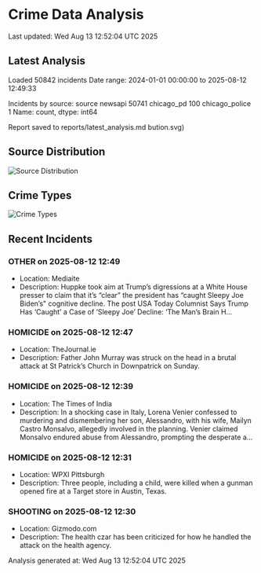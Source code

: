 # Crime Data Analysis
Last updated: Wed Aug 13 12:52:04 UTC 2025

## Latest Analysis

Loaded 50842 incidents
Date range: 2024-01-01 00:00:00 to 2025-08-12 12:49:33

Incidents by source:
source
newsapi           50741
chicago_pd          100
chicago_police        1
Name: count, dtype: int64

Report saved to reports/latest_analysis.md
bution.svg)

## Source Distribution
![Source Distribution](images/source_distribution.svg)

## Crime Types
![Crime Types](images/crime_types.svg)

## Recent Incidents

### OTHER on 2025-08-12 12:49
- Location: Mediaite
- Description: Huppke took aim at Trump’s digressions at a White House presser to claim that it’s “clear” the president has “caught Sleepy Joe Biden’s" cognitive decline.
The post USA Today Columnist Says Trump Has ‘Caught’ a Case of ‘Sleepy Joe’ Decline: ‘The Man’s Brain H…


### HOMICIDE on 2025-08-12 12:47
- Location: TheJournal.ie
- Description: Father John Murray was struck on the head in a brutal attack at St Patrick’s Church in Downpatrick on Sunday.


### HOMICIDE on 2025-08-12 12:39
- Location: The Times of India
- Description: In a shocking case in Italy, Lorena Venier confessed to murdering and dismembering her son, Alessandro, with his wife, Mailyn Castro Monsalvo, allegedly involved in the planning. Venier claimed Monsalvo endured abuse from Alessandro, prompting the desperate a…


### HOMICIDE on 2025-08-12 12:31
- Location: WPXI Pittsburgh
- Description: Three people, including a child, were killed when a gunman opened fire at a Target store in Austin, Texas.


### SHOOTING on 2025-08-12 12:30
- Location: Gizmodo.com
- Description: The health czar has been criticized for how he handled the attack on the health agency.

Analysis generated at: Wed Aug 13 12:52:04 UTC 2025
